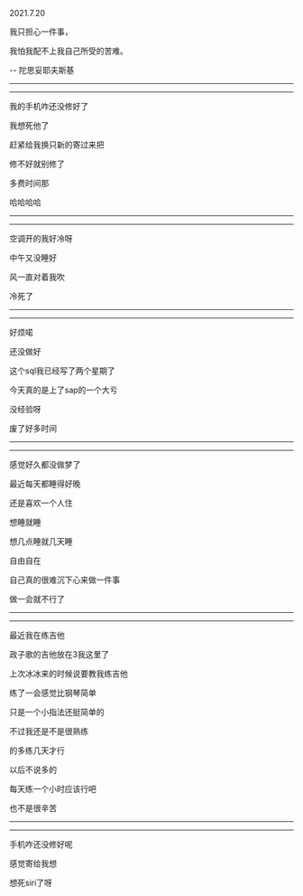 2021.7.20

我只担心一件事，

我怕我配不上我自己所受的苦难。

 -- 陀思妥耶夫斯基

----

----



我的手机咋还没修好了

我想死他了

赶紧给我换只新的寄过来把

修不好就别修了

多费时间那

哈哈哈哈

------

----------

空调开的我好冷呀

中午又没睡好

风一直对着我吹

冷死了

---------

-----------

好烦喏

还没做好

这个sql我已经写了两个星期了

今天真的是上了sap的一个大亏

没经验呀

废了好多时间

-----

--------

感觉好久都没做梦了

最近每天都睡得好晚

还是喜欢一个人住

想睡就睡

想几点睡就几天睡

自由自在

自己真的很难沉下心来做一件事

做一会就不行了

------

-------

最近我在练吉他

政子歌的吉他放在3我这里了

上次冰冰来的时候说要教我练吉他

练了一会感觉比钢琴简单

只是一个小指法还挺简单的

不过我还是不是很熟练

的多练几天才行

以后不说多的

每天练一个小时应该行吧

也不是很辛苦

---------

------

手机咋还没修好呢

感觉寄给我想

想死siri了呀


